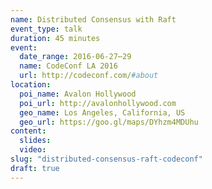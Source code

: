 ```yaml
---
name: Distributed Consensus with Raft
event_type: talk
duration: 45 minutes
event:
  date_range: 2016-06-27⋯29
  name: CodeConf LA 2016
  url: http://codeconf.com/#about
location:
  poi_name: Avalon Hollywood
  poi_url: http://avalonhollywood.com
  geo_name: Los Angeles, California, US
  geo_url: https://goo.gl/maps/DYhzm4MDUhu
content:
  slides:
  video:
slug: "distributed-consensus-raft-codeconf"
draft: true
---
```

